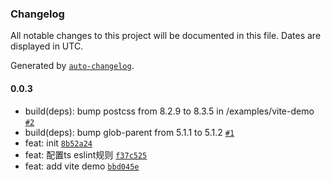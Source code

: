 ### Changelog

All notable changes to this project will be documented in this file. Dates are displayed in UTC.

Generated by [`auto-changelog`](https://github.com/CookPete/auto-changelog).

#### 0.0.3

- build(deps): bump postcss from 8.2.9 to 8.3.5 in /examples/vite-demo [`#2`](https://github.com/muzi131313/eslint-parse/pull/2)
- build(deps): bump glob-parent from 5.1.1 to 5.1.2 [`#1`](https://github.com/muzi131313/eslint-parse/pull/1)
- feat: init [`8b52a24`](https://github.com/muzi131313/eslint-parse/commit/8b52a249fc835c2be05bcdb1ff08b41affb20680)
- feat: 配置ts eslint规则 [`f37c525`](https://github.com/muzi131313/eslint-parse/commit/f37c525232c0231d58294c563511d5dc8f9d4edb)
- feat: add vite demo [`bbd045e`](https://github.com/muzi131313/eslint-parse/commit/bbd045ed739b3b7d5e152781f1a7bf2aca9bddd4)
